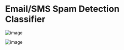# Email/SMS Spam Detection Classifier
![image](https://github.com/user-attachments/assets/9a135829-a7b9-4c24-84cc-30a3e45305fb)

![image](https://github.com/user-attachments/assets/f6fb1d8f-ab19-4a5d-9286-c4b0006c4865)
